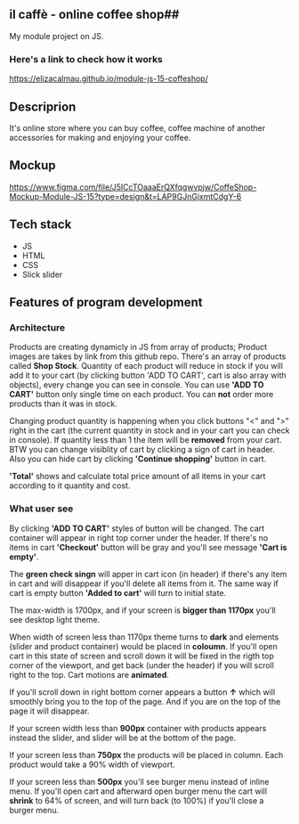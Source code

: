 ## il caffè - online coffee shop##
My module project on JS. 

### Here's a link to check how it works ###
https://elizacalmau.github.io/module-js-15-coffeshop/


## Descriprion ##
It's online store where you can buy coffee, coffee machine of another accessories for making and enjoying your coffee.

## Mockup ##
https://www.figma.com/file/J5ICcTOaaaErQXfqgwvpjw/CoffeShop-Mockup-Module-JS-15?type=design&t=LAP9GJnGjxmtCdgY-6

## Tech stack ##
- JS
- HTML
- CSS
- Slick slider 



## Features of program development ##

### Architecture ###
Products are creating dynamicly in JS from array of products; Product images are takes by link from this github repo.
There's an array of products called **Shop Stock**. Quantity of each product will reduce in stock if you will add it to your cart (by clicking button 'ADD TO CART', cart is also array with objects), every change you can see in console. You can use **'ADD TO CART'** button only single time on each product.
You can **not** order more products than it was in stock. 

Changing product quantity is happening when you click buttons "<" and ">" right in the cart (the current quantity in stock and in your cart you can check in console). If quantity less than 1 the item will be **removed** from your cart.
BTW you can change visiblity of cart by clicking a sign of cart in header. Also you can hide cart by clicking **'Continue shopping'** button in cart.

**'Total'** shows and calculate total price amount of all items in your cart according to it quantity and cost.

### What user see ###
By clicking **'ADD TO CART'** styles of button will be changed. The cart container will appear in right top corner under the header.
If there's no items in cart **'Checkout'** button will be gray and you'll see message **'Сart is empty'**.

The **green check singn** will apper in cart icon (in header) if there's any item in cart and will disappear if you'll delete all items from it.
The same way if cart is empty button **'Added to cart'** will turn to initial state.

The max-width is 1700px, and if your screen is **bigger than 1170px** you'll see desktop light theme.

When width of screen less than 1170px theme turns to **dark** and elements (slider and product container) would be placed in **coloumn**.
If you'll open cart in this state of screen and scroll down it will be fixed in the rigth top corner of the viewport, and get back (under the header) if you will scroll right to the top. Cart motions are **animated**.

If you'll scroll down in right bottom corner appears a button **↑** which will smoothly bring you to the top of the page. And if you are on the top of the page it will disappear.

If your screen width less than **900px** container with products appears instead the slider, and slider will be at the bottom of the page. 

If your screen less than **750px** the products will be placed in column. Each product would take a 90% width of viewport.

If your screen less than **500px** you'll see burger menu instead of inline menu. If you'll open cart and afterward open burger menu the cart will **shrink** to 64% of screen, and will turn back (to 100%) if you'll close a burger menu.

